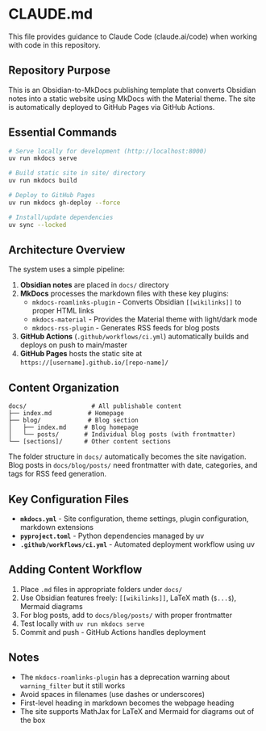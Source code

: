 # CLAUDE.md

This file provides guidance to Claude Code (claude.ai/code) when working with code in this repository.

## Repository Purpose

This is an Obsidian-to-MkDocs publishing template that converts Obsidian notes into a static website using MkDocs with the Material theme. The site is automatically deployed to GitHub Pages via GitHub Actions.

## Essential Commands

```bash
# Serve locally for development (http://localhost:8000)
uv run mkdocs serve

# Build static site in site/ directory
uv run mkdocs build

# Deploy to GitHub Pages
uv run mkdocs gh-deploy --force

# Install/update dependencies
uv sync --locked
```

## Architecture Overview

The system uses a simple pipeline:
1. **Obsidian notes** are placed in `docs/` directory
2. **MkDocs** processes the markdown files with these key plugins:
   - `mkdocs-roamlinks-plugin` - Converts Obsidian `[[wikilinks]]` to proper HTML links
   - `mkdocs-material` - Provides the Material theme with light/dark mode
   - `mkdocs-rss-plugin` - Generates RSS feeds for blog posts
3. **GitHub Actions** (`.github/workflows/ci.yml`) automatically builds and deploys on push to main/master
4. **GitHub Pages** hosts the static site at `https://[username].github.io/[repo-name]/`

## Content Organization

```
docs/                  # All publishable content
├── index.md          # Homepage
├── blog/             # Blog section
│   ├── index.md     # Blog homepage  
│   └── posts/       # Individual blog posts (with frontmatter)
└── [sections]/      # Other content sections
```

The folder structure in `docs/` automatically becomes the site navigation. Blog posts in `docs/blog/posts/` need frontmatter with date, categories, and tags for RSS feed generation.

## Key Configuration Files

- **`mkdocs.yml`** - Site configuration, theme settings, plugin configuration, markdown extensions
- **`pyproject.toml`** - Python dependencies managed by uv
- **`.github/workflows/ci.yml`** - Automated deployment workflow using uv

## Adding Content Workflow

1. Place `.md` files in appropriate folders under `docs/`
2. Use Obsidian features freely: `[[wikilinks]]`, LaTeX math (`$...$`), Mermaid diagrams
3. For blog posts, add to `docs/blog/posts/` with proper frontmatter
4. Test locally with `uv run mkdocs serve`
5. Commit and push - GitHub Actions handles deployment

## Notes

- The `mkdocs-roamlinks-plugin` has a deprecation warning about `warning_filter` but it still works
- Avoid spaces in filenames (use dashes or underscores)
- First-level heading in markdown becomes the webpage heading
- The site supports MathJax for LaTeX and Mermaid for diagrams out of the box